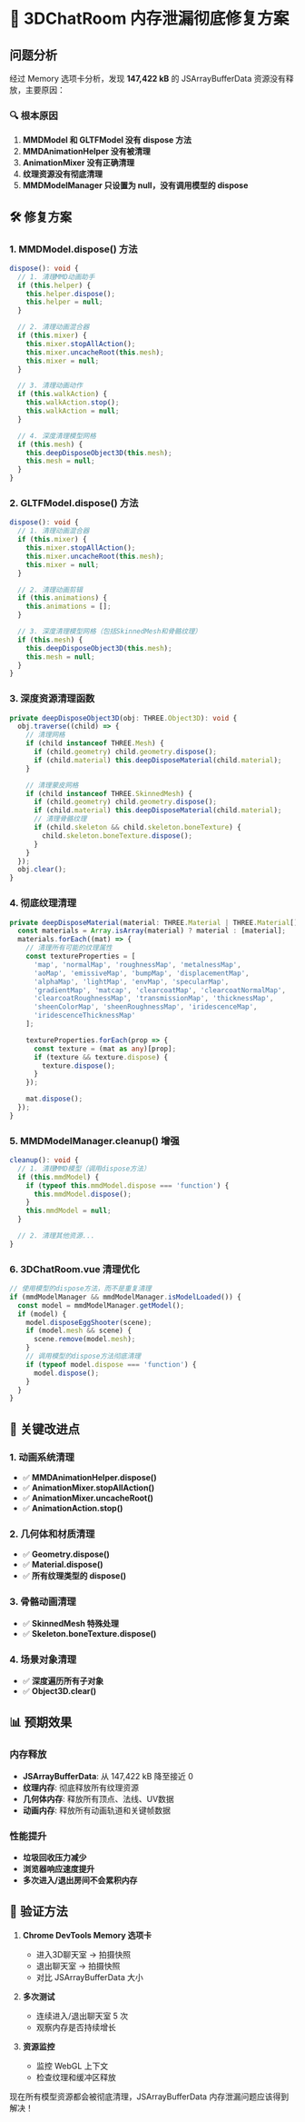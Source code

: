 # 🧹 3DChatRoom 内存泄漏彻底修复方案

## 问题分析
经过 Memory 选项卡分析，发现 **147,422 kB** 的 JSArrayBufferData 资源没有释放，主要原因：

### 🔍 **根本原因**
1. **MMDModel 和 GLTFModel 没有 dispose 方法**
2. **MMDAnimationHelper 没有被清理**
3. **AnimationMixer 没有正确清理**
4. **纹理资源没有彻底清理**
5. **MMDModelManager 只设置为 null，没有调用模型的 dispose**

## 🛠️ **修复方案**

### 1. **MMDModel.dispose() 方法**
```typescript
dispose(): void {
  // 1. 清理MMD动画助手
  if (this.helper) {
    this.helper.dispose();
    this.helper = null;
  }

  // 2. 清理动画混合器
  if (this.mixer) {
    this.mixer.stopAllAction();
    this.mixer.uncacheRoot(this.mesh);
    this.mixer = null;
  }

  // 3. 清理动画动作
  if (this.walkAction) {
    this.walkAction.stop();
    this.walkAction = null;
  }

  // 4. 深度清理模型网格
  if (this.mesh) {
    this.deepDisposeObject3D(this.mesh);
    this.mesh = null;
  }
}
```

### 2. **GLTFModel.dispose() 方法**
```typescript
dispose(): void {
  // 1. 清理动画混合器
  if (this.mixer) {
    this.mixer.stopAllAction();
    this.mixer.uncacheRoot(this.mesh);
    this.mixer = null;
  }

  // 2. 清理动画剪辑
  if (this.animations) {
    this.animations = [];
  }

  // 3. 深度清理模型网格（包括SkinnedMesh和骨骼纹理）
  if (this.mesh) {
    this.deepDisposeObject3D(this.mesh);
    this.mesh = null;
  }
}
```

### 3. **深度资源清理函数**
```typescript
private deepDisposeObject3D(obj: THREE.Object3D): void {
  obj.traverse((child) => {
    // 清理网格
    if (child instanceof THREE.Mesh) {
      if (child.geometry) child.geometry.dispose();
      if (child.material) this.deepDisposeMaterial(child.material);
    }

    // 清理蒙皮网格
    if (child instanceof THREE.SkinnedMesh) {
      if (child.geometry) child.geometry.dispose();
      if (child.material) this.deepDisposeMaterial(child.material);
      // 清理骨骼纹理
      if (child.skeleton && child.skeleton.boneTexture) {
        child.skeleton.boneTexture.dispose();
      }
    }
  });
  obj.clear();
}
```

### 4. **彻底纹理清理**
```typescript
private deepDisposeMaterial(material: THREE.Material | THREE.Material[]): void {
  const materials = Array.isArray(material) ? material : [material];
  materials.forEach((mat) => {
    // 清理所有可能的纹理属性
    const textureProperties = [
      'map', 'normalMap', 'roughnessMap', 'metalnessMap',
      'aoMap', 'emissiveMap', 'bumpMap', 'displacementMap',
      'alphaMap', 'lightMap', 'envMap', 'specularMap',
      'gradientMap', 'matcap', 'clearcoatMap', 'clearcoatNormalMap',
      'clearcoatRoughnessMap', 'transmissionMap', 'thicknessMap',
      'sheenColorMap', 'sheenRoughnessMap', 'iridescenceMap',
      'iridescenceThicknessMap'
    ];

    textureProperties.forEach(prop => {
      const texture = (mat as any)[prop];
      if (texture && texture.dispose) {
        texture.dispose();
      }
    });

    mat.dispose();
  });
}
```

### 5. **MMDModelManager.cleanup() 增强**
```typescript
cleanup(): void {
  // 1. 清理MMD模型（调用dispose方法）
  if (this.mmdModel) {
    if (typeof this.mmdModel.dispose === 'function') {
      this.mmdModel.dispose();
    }
    this.mmdModel = null;
  }

  // 2. 清理其他资源...
}
```

### 6. **3DChatRoom.vue 清理优化**
```typescript
// 使用模型的dispose方法，而不是重复清理
if (mmdModelManager && mmdModelManager.isModelLoaded()) {
  const model = mmdModelManager.getModel();
  if (model) {
    model.disposeEggShooter(scene);
    if (model.mesh && scene) {
      scene.remove(model.mesh);
    }
    // 调用模型的dispose方法彻底清理
    if (typeof model.dispose === 'function') {
      model.dispose();
    }
  }
}
```

## 🎯 **关键改进点**

### **1. 动画系统清理**
- ✅ **MMDAnimationHelper.dispose()**
- ✅ **AnimationMixer.stopAllAction()**
- ✅ **AnimationMixer.uncacheRoot()**
- ✅ **AnimationAction.stop()**

### **2. 几何体和材质清理**
- ✅ **Geometry.dispose()**
- ✅ **Material.dispose()**
- ✅ **所有纹理类型的 dispose()**

### **3. 骨骼动画清理**
- ✅ **SkinnedMesh 特殊处理**
- ✅ **Skeleton.boneTexture.dispose()**

### **4. 场景对象清理**
- ✅ **深度遍历所有子对象**
- ✅ **Object3D.clear()**

## 📊 **预期效果**

### **内存释放**
- **JSArrayBufferData**: 从 147,422 kB 降至接近 0
- **纹理内存**: 彻底释放所有纹理资源
- **几何体内存**: 释放所有顶点、法线、UV数据
- **动画内存**: 释放所有动画轨道和关键帧数据

### **性能提升**
- **垃圾回收压力减少**
- **浏览器响应速度提升**
- **多次进入/退出房间不会累积内存**

## 🧪 **验证方法**

1. **Chrome DevTools Memory 选项卡**
   - 进入3D聊天室 → 拍摄快照
   - 退出聊天室 → 拍摄快照
   - 对比 JSArrayBufferData 大小

2. **多次测试**
   - 连续进入/退出聊天室 5 次
   - 观察内存是否持续增长

3. **资源监控**
   - 监控 WebGL 上下文
   - 检查纹理和缓冲区释放

现在所有模型资源都会被彻底清理，JSArrayBufferData 内存泄漏问题应该得到解决！
